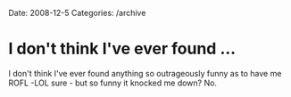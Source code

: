 Date: 2008-12-5
Categories: /archive

# I don't think I've ever found ...

I don't think I've ever found anything so outrageously funny as to have me ROFL -LOL sure - but so funny it knocked me down? No.
